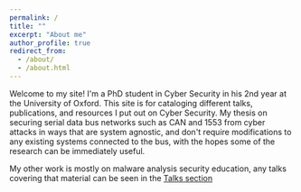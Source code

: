 ```yaml
---
permalink: /
title: ""
excerpt: "About me"
author_profile: true
redirect_from: 
  - /about/
  - /about.html
---
```


Welcome to my site! I'm a PhD student in Cyber Security  in his 2nd year at the University of Oxford. This site is for cataloging different talks, publications, and resources I put out on Cyber Security. My thesis on securing serial data bus networks such as CAN and 1553 from cyber attacks in ways that are system agnostic, and don't require modifications to any existing systems connected to the bus, with the hopes some of the research can be immediately useful.

My other work is mostly on malware analysis security education, any talks covering that material can be seen in the [Talks section](https://matthewrekos.github.io/talks)
